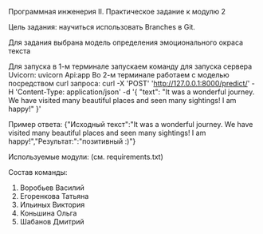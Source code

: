 Программная инженерия II. Практическое задание к модулю 2

Цель задания: научиться использовать Branches в Git.

Для задания выбрана модель определения эмоционального окраса текста

Для запуска в 1-м терминале запускаем команду для запуска сервера Uvicorn: uvicorn Api:app
Во 2-м терминале работаем с моделью посредством curl запроса:
curl -X 'POST' 'http://127.0.0.1:8000/predict/' -H 'Content-Type: application/json' -d '{ "text": "It was a wonderful journey. We have visited many beautiful places and seen many sightings! I am happy!" }'

Пример ответа: {"Исходный текст":"It was a wonderful journey. We have visited many beautiful places and seen many sightings! I am happy!","Результат:":"позитивный :)"}

Используемые модули: (см. requirements.txt)

Состав команды:
1. Воробьев Василий
2. Егоренкова Татьяна
3. Ильиных Виктория
4. Коньшина Ольга
5. Шабанов Дмитрий

